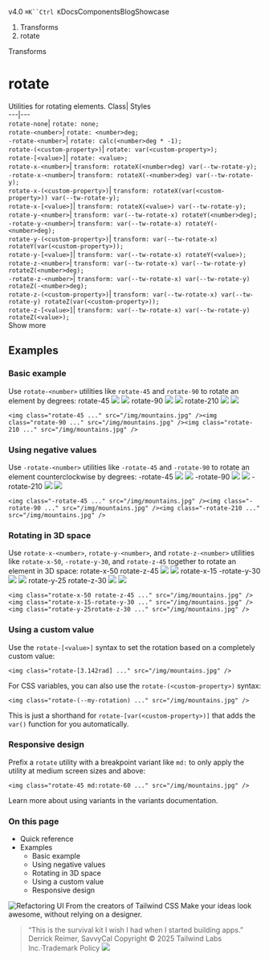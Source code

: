v4.0
`⌘K``Ctrl K`DocsComponentsBlogShowcase
  1. Transforms
  2. rotate


Transforms
# rotate
Utilities for rotating elements.
Class| Styles  
---|---  
`rotate-none`| `rotate: none;`  
`rotate-<number>`| `rotate: <number>deg;`  
`-rotate-<number>`| `rotate: calc(<number>deg * -1);`  
`rotate-(<custom-property>)`| `rotate: var(<custom-property>);`  
`rotate-[<value>]`| `rotate: <value>;`  
`rotate-x-<number>`| `transform: rotateX(<number>deg) var(--tw-rotate-y);`  
`-rotate-x-<number>`| `transform: rotateX(-<number>deg) var(--tw-rotate-y);`  
`rotate-x-(<custom-property>)`| `transform: rotateX(var(<custom-property>)) var(--tw-rotate-y);`  
`rotate-x-[<value>]`| `transform: rotateX(<value>) var(--tw-rotate-y);`  
`rotate-y-<number>`| `transform: var(--tw-rotate-x) rotateY(<number>deg);`  
`-rotate-y-<number>`| `transform: var(--tw-rotate-x) rotateY(-<number>deg);`  
`rotate-y-(<custom-property>)`| `transform: var(--tw-rotate-x) rotateY(var(<custom-property>));`  
`rotate-y-[<value>]`| `transform: var(--tw-rotate-x) rotateY(<value>);`  
`rotate-z-<number>`| `transform: var(--tw-rotate-x) var(--tw-rotate-y) rotateZ(<number>deg);`  
`-rotate-z-<number>`| `transform: var(--tw-rotate-x) var(--tw-rotate-y) rotateZ(-<number>deg);`  
`rotate-z-(<custom-property>)`| `transform: var(--tw-rotate-x) var(--tw-rotate-y) rotateZ(var(<custom-property>));`  
`rotate-z-[<value>]`| `transform: var(--tw-rotate-x) var(--tw-rotate-y) rotateZ(<value>);`  
Show more
## Examples
### Basic example
Use `rotate-<number>` utilities like `rotate-45` and `rotate-90` to rotate an element by degrees:
rotate-45
![](https://images.unsplash.com/photo-1554629947-334ff61d85dc?ixid=MnwxMjA3fDB8MHxwaG90by1wYWdlfHx8fGVufDB8fHx8&ixlib=rb-1.2.1&auto=format&fit=crop&w=1000&h=1000&q=90)
![](https://images.unsplash.com/photo-1554629947-334ff61d85dc?ixid=MnwxMjA3fDB8MHxwaG90by1wYWdlfHx8fGVufDB8fHx8&ixlib=rb-1.2.1&auto=format&fit=crop&w=1000&h=1000&q=90)
rotate-90
![](https://images.unsplash.com/photo-1554629947-334ff61d85dc?ixid=MnwxMjA3fDB8MHxwaG90by1wYWdlfHx8fGVufDB8fHx8&ixlib=rb-1.2.1&auto=format&fit=crop&w=1000&h=1000&q=90)
![](https://images.unsplash.com/photo-1554629947-334ff61d85dc?ixid=MnwxMjA3fDB8MHxwaG90by1wYWdlfHx8fGVufDB8fHx8&ixlib=rb-1.2.1&auto=format&fit=crop&w=1000&h=1000&q=90)
rotate-210
![](https://images.unsplash.com/photo-1554629947-334ff61d85dc?ixid=MnwxMjA3fDB8MHxwaG90by1wYWdlfHx8fGVufDB8fHx8&ixlib=rb-1.2.1&auto=format&fit=crop&w=1000&h=1000&q=90)
![](https://images.unsplash.com/photo-1554629947-334ff61d85dc?ixid=MnwxMjA3fDB8MHxwaG90by1wYWdlfHx8fGVufDB8fHx8&ixlib=rb-1.2.1&auto=format&fit=crop&w=1000&h=1000&q=90)
```
<img class="rotate-45 ..." src="/img/mountains.jpg" /><img class="rotate-90 ..." src="/img/mountains.jpg" /><img class="rotate-210 ..." src="/img/mountains.jpg" />
```

### Using negative values
Use `-rotate-<number>` utilities like `-rotate-45` and `-rotate-90` to rotate an element counterclockwise by degrees:
-rotate-45
![](https://images.unsplash.com/photo-1554629947-334ff61d85dc?ixid=MnwxMjA3fDB8MHxwaG90by1wYWdlfHx8fGVufDB8fHx8&ixlib=rb-1.2.1&auto=format&fit=crop&w=1000&h=1000&q=90)
![](https://images.unsplash.com/photo-1554629947-334ff61d85dc?ixid=MnwxMjA3fDB8MHxwaG90by1wYWdlfHx8fGVufDB8fHx8&ixlib=rb-1.2.1&auto=format&fit=crop&w=1000&h=1000&q=90)
-rotate-90
![](https://images.unsplash.com/photo-1554629947-334ff61d85dc?ixid=MnwxMjA3fDB8MHxwaG90by1wYWdlfHx8fGVufDB8fHx8&ixlib=rb-1.2.1&auto=format&fit=crop&w=1000&h=1000&q=90)
![](https://images.unsplash.com/photo-1554629947-334ff61d85dc?ixid=MnwxMjA3fDB8MHxwaG90by1wYWdlfHx8fGVufDB8fHx8&ixlib=rb-1.2.1&auto=format&fit=crop&w=1000&h=1000&q=90)
-rotate-210
![](https://images.unsplash.com/photo-1554629947-334ff61d85dc?ixid=MnwxMjA3fDB8MHxwaG90by1wYWdlfHx8fGVufDB8fHx8&ixlib=rb-1.2.1&auto=format&fit=crop&w=1000&h=1000&q=90)
![](https://images.unsplash.com/photo-1554629947-334ff61d85dc?ixid=MnwxMjA3fDB8MHxwaG90by1wYWdlfHx8fGVufDB8fHx8&ixlib=rb-1.2.1&auto=format&fit=crop&w=1000&h=1000&q=90)
```
<img class="-rotate-45 ..." src="/img/mountains.jpg" /><img class="-rotate-90 ..." src="/img/mountains.jpg" /><img class="-rotate-210 ..." src="/img/mountains.jpg" />
```

### Rotating in 3D space
Use `rotate-x-<number>`, `rotate-y-<number>`, and `rotate-z-<number>` utilities like `rotate-x-50`, `-rotate-y-30`, and `rotate-z-45` together to rotate an element in 3D space:
rotate-x-50
rotate-z-45
![](https://images.unsplash.com/photo-1554629947-334ff61d85dc?ixid=MnwxMjA3fDB8MHxwaG90by1wYWdlfHx8fGVufDB8fHx8&ixlib=rb-1.2.1&auto=format&fit=crop&w=1000&h=1000&q=90)
![](https://images.unsplash.com/photo-1554629947-334ff61d85dc?ixid=MnwxMjA3fDB8MHxwaG90by1wYWdlfHx8fGVufDB8fHx8&ixlib=rb-1.2.1&auto=format&fit=crop&w=1000&h=1000&q=90)
rotate-x-15
-rotate-y-30
![](https://images.unsplash.com/photo-1554629947-334ff61d85dc?ixid=MnwxMjA3fDB8MHxwaG90by1wYWdlfHx8fGVufDB8fHx8&ixlib=rb-1.2.1&auto=format&fit=crop&w=1000&h=1000&q=90)
![](https://images.unsplash.com/photo-1554629947-334ff61d85dc?ixid=MnwxMjA3fDB8MHxwaG90by1wYWdlfHx8fGVufDB8fHx8&ixlib=rb-1.2.1&auto=format&fit=crop&w=1000&h=1000&q=90)
rotate-y-25
rotate-z-30
![](https://images.unsplash.com/photo-1554629947-334ff61d85dc?ixid=MnwxMjA3fDB8MHxwaG90by1wYWdlfHx8fGVufDB8fHx8&ixlib=rb-1.2.1&auto=format&fit=crop&w=1000&h=1000&q=90)
![](https://images.unsplash.com/photo-1554629947-334ff61d85dc?ixid=MnwxMjA3fDB8MHxwaG90by1wYWdlfHx8fGVufDB8fHx8&ixlib=rb-1.2.1&auto=format&fit=crop&w=1000&h=1000&q=90)
```
<img class="rotate-x-50 rotate-z-45 ..." src="/img/mountains.jpg" /><img class="rotate-x-15-rotate-y-30 ..." src="/img/mountains.jpg" /><img class="rotate-y-25rotate-z-30 ..." src="/img/mountains.jpg" />
```

### Using a custom value
Use the `rotate-[<value>]` syntax to set the rotation based on a completely custom value:
```
<img class="rotate-[3.142rad] ..." src="/img/mountains.jpg" />
```

For CSS variables, you can also use the `rotate-(<custom-property>)` syntax:
```
<img class="rotate-(--my-rotation) ..." src="/img/mountains.jpg" />
```

This is just a shorthand for `rotate-[var(<custom-property>)]` that adds the `var()` function for you automatically.
### Responsive design
Prefix a `rotate` utility with a breakpoint variant like `md:` to only apply the utility at medium screen sizes and above:
```
<img class="rotate-45 md:rotate-60 ..." src="/img/mountains.jpg" />
```

Learn more about using variants in the variants documentation.
### On this page
  * Quick reference
  * Examples
    * Basic example
    * Using negative values
    * Rotating in 3D space
    * Using a custom value
    * Responsive design


![Refactoring UI](https://tailwindcss.com/_next/image?url=%2F_next%2Fstatic%2Fmedia%2Fbook-promo.27d91093.png&w=256&q=75)
From the creators of Tailwind CSS
Make your ideas look awesome, without relying on a designer.
> “This is the survival kit I wish I had when I started building apps.”
> Derrick Reimer, SavvyCal
Copyright © 2025 Tailwind Labs Inc.·Trademark Policy
![](https://cdn.usefathom.com/?h=https%3A%2F%2Ftailwindcss.com&p=%2Fdocs%2Frotate&r=&sid=PMFMDJGK&qs=%7B%7D&cid=86145207)
